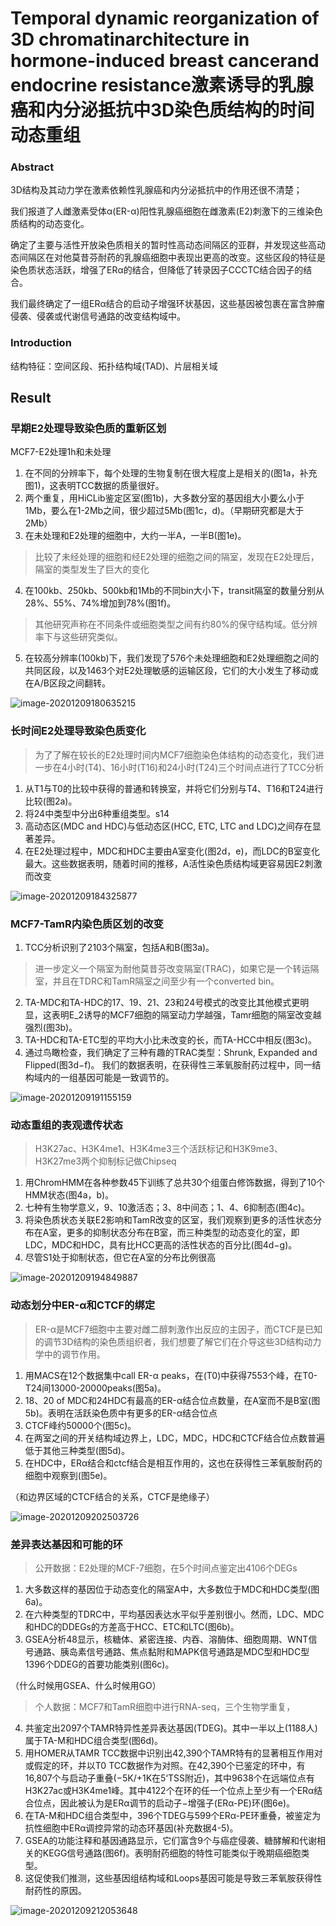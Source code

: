 # Temporal dynamic reorganization of 3D chromatinarchitecture in hormone-induced breast cancerand endocrine resistance激素诱导的乳腺癌和内分泌抵抗中3D染色质结构的时间动态重组

### Abstract

3D结构及其动力学在激素依赖性乳腺癌和内分泌抵抗中的作用还很不清楚；

我们报道了人雌激素受体α(ER-α)阳性乳腺癌细胞在雌激素(E2)刺激下的三维染色质结构的动态变化。

确定了主要与活性开放染色质相关的暂时性高动态间隔区的亚群，并发现这些高动态间隔区在对他莫昔芬耐药的乳腺癌细胞中表现出更高的改变。这些区段的特征是染色质状态活跃，增强了ERα的结合，但降低了转录因子CCCTC结合因子的结合。

我们最终确定了一组ERα结合的启动子增强环状基因，这些基因被包裹在富含肿瘤侵袭、侵袭或代谢信号通路的改变结构域中。



### Introduction

结构特征：空间区段、拓扑结构域(TAD)、片层相关域



## Result

### 早期E2处理导致染色质的重新区划

MCF7-E2处理1h和未处理

1. 在不同的分辨率下，每个处理的生物复制在很大程度上是相关的(图1a，补充图1)，这表明TCC数据的质量很好。
2. 两个重复，用HiCLib鉴定区室(图1b)，大多数分室的基因组大小要么小于1Mb，要么在1-2Mb之间，很少超过5Mb(图1c，d)。（早期研究都是大于2Mb）
3. 在未处理和E2处理的细胞中，大约一半A，一半B(图1e)。

> 比较了未经处理的细胞和经E2处理的细胞之间的隔室，发现在E2处理后，隔室的类型发生了巨大的变化

4. 在100kb、250kb、500kb和1Mb的不同bin大小下，transit隔室的数量分别从28%、55%、74%增加到78%(图1f)。

> 其他研究声称在不同条件或细胞类型之间有约80%的保守结构域。低分辨率下与这些研究类似。

5. 在较高分辨率(100kb)下，我们发现了576个未处理细胞和E2处理细胞之间的共同区段，以及1463个对E2处理敏感的运输区段，它们的大小发生了移动或在A/B区段之间翻转。

![image-20201209180635215](https://i.loli.net/2020/12/09/ovpUkhJZtcENa57.png)

### 长时间E2处理导致染色质变化

> 为了了解在较长的E2处理时间内MCF7细胞染色体结构的动态变化，我们进一步在4小时(T4)、16小时(T16)和24小时(T24)三个时间点进行了TCC分析

1. 从T1与T0的比较中获得的普通和转换室，并将它们分别与T4、T16和T24进行比较(图2a)。
2. 将24中类型中分出6种重组类型。s14
3. 高动态区(MDC and HDC)与低动态区(HCC, ETC, LTC and LDC)之间存在显著差异。
4. 在E2处理过程中，MDC和HDC主要由A室变化(图2d，e)，而LDC的B室变化最大。这些数据表明，随着时间的推移，A活性染色质结构域更容易因E2刺激而改变

![image-20201209184325877](https://i.loli.net/2020/12/09/NLjDoH1hgq75PuI.png)

### MCF7-TamR内染色质区划的改变

1. TCC分析识别了2103个隔室，包括A和B(图3a)。

> 进一步定义一个隔室为耐他莫昔芬改变隔室(TRAC)，如果它是一个转运隔室，并且在TDRC和TamR隔室之间至少有一个converted bin。

2. TA-MDC和TA-HDC的17、19、21、23和24号模式的改变比其他模式更明显，这表明E_2诱导的MCF7细胞的隔室动力学越强，Tamr细胞的隔室改变越强烈(图3b)。
3. TA-HDC和TA-ETC型的平均大小比未改变的长，而TA-HCC中相反(图3c)。
4. 通过鸟瞰检查，我们确定了三种有趣的TRAC类型：Shrunk, Expanded and Flipped(图3d−f)。
   我们的数据表明，在获得性三苯氧胺耐药过程中，同一结构域内的一组基因可能是一致调节的。



![image-20201209191155159](https://i.loli.net/2020/12/09/9FPf4cxwujHEeJ5.png)



### 动态重组的表观遗传状态

> H3K27ac、H3K4me1、H3K4me3三个活跃标记和H3K9me3、H3K27me3两个抑制标记做Chipseq

1. 用ChromHMM在各种参数45下训练了总共30个组蛋白修饰数据，得到了10个HMM状态(图4a，b)。
2. 七种有生物学意义，9、10激活态；3、8中间态；1、4、6抑制态(图4c)。
3. 将染色质状态关联E2影响和TamR改变的区室，我们观察到更多的活性状态分布在A室，更多的抑制状态分布在B室，而三种类型的动态变化的室，即LDC，MDC和HDC，具有比HCC更高的活性状态的百分比(图4d−g)。
4. 尽管S1处于抑制状态，但它在A室的分布比例很高

![image-20201209194849887](https://i.loli.net/2020/12/09/gF3ey5AGhpVc4ai.png)

### 动态划分中ER-α和CTCF的绑定

> ER-α是MCF7细胞中主要对雌二醇刺激作出反应的主因子，而CTCF是已知的调节3D结构的染色质组织者，我们想要了解它们在介导这些3D结构动力学中的调节作用。

1. 用MACS在12个数据集中call ER-α peaks，在(T0)中获得7553个峰，在T0-T24间13000-20000peaks(图5a)。
2. 18、20 of MDC和24HDC有最高的ER-α结合位点数量，在A室而不是B室(图5b)。表明在活跃染色质中有更多的ER-α结合位点
3. CTCF峰约50000个(图5c)。
4. 在两室之间的开关结构域边界上，LDC，MDC，HDC和CTCF结合位点数普遍低于其他三种类型(图5d)。
5. 在HDC中，ERα结合和ctcf结合是相互作用的，这也在获得性三苯氧胺耐药的细胞中观察到(图5e)。

（和边界区域的CTCF结合的关系，CTCF是绝缘子）

![image-20201209202503726](https://i.loli.net/2020/12/09/TfNjeZD2GQksdxn.png)

### 差异表达基因和可能的环

> 公开数据：E2处理的MCF-7细胞，在5个时间点鉴定出4106个DEGs

1. 大多数这样的基因位于动态变化的隔室A中，大多数位于MDC和HDC类型(图6a)。
2. 在六种类型的TDRC中，平均基因表达水平似乎差别很小。然而，LDC、MDC和HDC的DDEGs的方差高于HCC、ETC和LTC(图6b)。
3. GSEA分析48显示，核糖体、紧密连接、内吞、溶酶体、细胞周期、WNT信号通路、胰岛素信号通路、焦点黏附和MAPK信号通路是MDC型和HDC型1396个DDEG的首要功能类别(图6c)。

（什么时候用GSEA、什么时候用GO）

> 个人数据：MCF7和TamR细胞中进行RNA-seq，三个生物学重复，

4. 共鉴定出2097个TAMR特异性差异表达基因(TDEG)。其中一半以上(1188人)属于TA-M和HDC组合类型(图6d)。
5. 用HOMER从TAMR TCC数据中识别出42,390个TAMR特有的显著相互作用对或假定的环，并以T0 TCC数据作为对照。在42,390个已鉴定的环中，有16,807个与启动子重叠(−5K/+1K在5‘TSS附近)，其中9638个在远端位点有H3K27ac或H3K4me1峰。其中4122个在环的任一个位点上至少有一个ERα结合位点，因此被认为是ERα调节的启动子−增强子(ERα-PE)环(图6e)。
6. 在TA-M和HDC组合类型中，396个TDEG与599个ERα-PE环重叠，被鉴定为抗性细胞中ERα调控异常的动态环基因(补充数据4-5)。
7. GSEA的功能注释和基因通路显示，它们富含9个与癌症侵袭、糖酵解和代谢相关的KEGG信号通路(图6f)。表明耐药细胞的特性可能类似于晚期癌细胞类型。
8. 这促使我们推测，这些基因组结构域和Loops基因可能是导致三苯氧胺获得性耐药性的原因。

![image-20201209212053648](https://i.loli.net/2020/12/09/CErnFUsWyRYuvgl.png)

